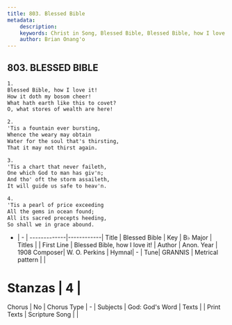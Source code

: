 ```yaml
---
title: 803. Blessed Bible
metadata:
    description: 
    keywords: Christ in Song, Blessed Bible, Blessed Bible, how I love it!, 
    author: Brian Onang'o
---
```



## 803. BLESSED BIBLE

```txt
1.
Blessed Bible, how I love it!
How it doth my bosom cheer!
What hath earth like this to covet?
O, what stores of wealth are here!

2.
'Tis a fountain ever bursting,
Whence the weary may obtain
Water for the soul that's thirsting,
That it may not thirst again.

3.
'Tis a chart that never faileth,
One which God to man has giv'n;
And tho' oft the storm assaileth,
It will guide us safe to heav'n.

4.
'Tis a pearl of price exceeding
All the gems in ocean found;
All its sacred precepts heeding,
So shall we in grace abound.

```

- |   -  |
-------------|------------|
Title | Blessed Bible |
Key | B♭ Major |
Titles |  |
First Line | Blessed Bible, how I love it! |
Author | Anon.
Year | 1908
Composer| W. O. Perkins |
Hymnal|  - |
Tune| GRANNIS |
Metrical pattern | |
# Stanzas | 4 |
Chorus | No |
Chorus Type | - |
Subjects | God: God's Word |
Texts |  |
Print Texts | 
Scripture Song |  |
  
